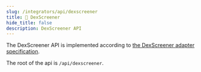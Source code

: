 ```yaml
---
slug: /integrators/api/dexscreener
title: 🦅 DexScreener
hide_title: false
description: DexScreener API
---
```


The DexScreener API is implemented according to [the DexScreener adapter
specification][dexscreener spec].

The root of the api is `/api/dexscreener`.

[dexscreener spec]: https://dexscreener.notion.site/DEX-Screener-Adapter-Specs-cc1223cdf6e74a7799599106b65dcd0e
